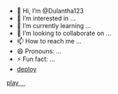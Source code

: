 - 👋 Hi, I’m @Dulantha123
- 👀 I’m interested in ...
- 🌱 I’m currently learning ...
- 💞️ I’m looking to collaborate on ...
- 📫 How to reach me ...
- 😄 Pronouns: ...
- ⚡ Fun fact: ...
- <a href="">deploy<a>
<a href="#" class="button">
            <span class="button__text">
                play
            </span>
            <img src="assets/img/cone.png" alt="" class="button__cone">
            <img src="assets/img/torus.png" alt="" class="button__torus">
            <img src="assets/img/icosahedron.png" alt="" class="button__icosahedron">
            <img src="assets/img/sphere.png" alt="" class="button__sphere">
        </a>
        <style>
        /*=============== GOOGLE FONTS ===============*/
@import url("https://fonts.googleapis.com/css2?family=Montserrat+Alternates:wght@700&display=swap");

/*=============== VARIABLES CSS ===============*/
:root {
  /*========== Colors ==========*/
  --first-color: hsl(217, 75%, 80%);
  --body-color: hsl(211, 100%, 95%);
  
  /*========== Font and typography ==========*/
  --body-font: 'Montserrat Alternates', sans-serif;
  --normal-font-size: 1.25rem;
}

/*=============== BASE ===============*/
* {
  box-sizing: border-box;
  padding: 0;
  margin: 0;
}

body {
  height: 100vh;
  display: grid;
  place-items: center;
  background-color: var(--body-color);
  font-family: var(--body-font);
  font-size: var(--normal-font-size);
}

a {
  text-decoration: none;
}

/*=============== MAGIC BUTTON ===============*/
.button {
  position: relative;
  background-color: var(--first-color);
  color: #fff;
  padding: .9rem 2.20rem;
  border-radius: 3rem;
  transition: .4s;
}

.button::after {
  content: '';
  width: 80%;
  height: 40%;
  background: linear-gradient(80deg, 
            hsl(217, 80%, 80%) 10%, 
            hsl(217, 85%, 70%) 48%);
  position: absolute;
  left: 0;
  right: 0;
  bottom: -4px;
  margin: 0 auto;
  border-radius: 3rem;
  filter: blur(12px);
  z-index: -1;
  opacity: 0;
  transition: opacity .4s;
}

.button__text {
  position: relative;
  z-index: 10;
}

.button img {
  position: absolute;
  inset: 0;
  margin: auto;
  pointer-events: none;
  transition: .6s;
  opacity: 0;
}

/* Move 3D geometric elements */
.button__cone {
  width: 18px;
  transform: translate(-25px, -6px) rotate(55deg);
  filter: blur(.5px);
}

.button__torus {
  width: 38px;
  transform: translate(7px, -14px) rotate(80deg);
}

.button__icosahedron {
  width: 36px;
  transform: translate(34px, -4px) rotate(-45deg);
  filter: blur(.9px);
}

.button__sphere {
  width: 30px;
  transform: translate(-5px, 15px) rotate(40deg);
}

/* View shadow gradient */
.button:hover::after {
  opacity: 1;
}

/* Button scale */
.button:hover {
  transform: scale(1.3);
}

/* View 3D geometric elements */
.button:hover img {
  opacity: 1;
}

.button:hover .button__cone {
  transform: translate(-38px, -10px) scale(1.2);
}

.button:hover .button__torus {
  transform: translate(7px, -32px) scale(1.1);
}

.button:hover .button__icosahedron {
  transform: translate(50px, -20px) scale(1.1);
}

.button:hover .button__sphere {
  transform: translate(-14px, 20px) scale(1.1);
}
        </style>
<!---
Dulantha123/Dulantha123 is a ✨ special ✨ repository because its `README.md` (this file) appears on your GitHub profile.
You can click the Preview link to take a look at your changes.
--->

